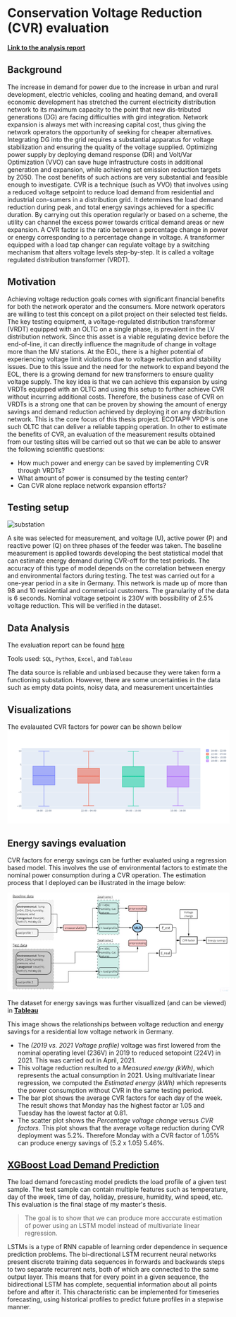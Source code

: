 # Conservation Voltage Reduction (CVR) evaluation
**[Link to the analysis report](https://github.com/AntonAIG/cvr_data_analytics/blob/main/reports/cvrf_analysis.ipynb)**

## Background
The increase in demand for power due to the increase in urban and rural development, electric vehicles, cooling and heating demand, and overall economic development has stretched the current electricity distribution network to its maximum capacity to the point that new dis-tributed generations (DG) are facing difficulties with gird integration. Network expansion is always met with increasing capital cost, thus giving the network operators the opportunity of seeking for cheaper alternatives. Integrating DG into the grid requires a substantial apparatus for voltage stabilization and ensuring the quality of the voltage supplied. Optimizing power supply by deploying demand response (DR) and Volt/Var Optimization (VVO) can save huge infrastructure costs in additional generation and expansion, while achieving set emission reduction targets by 2050. The cost benefits of such actions are very substantial and feasible enough to investigate.
CVR is a technique (such as VVO) that involves using a reduced voltage setpoint to reduce load demand from residential and industrial con-sumers in a distribution grid. It determines the load demand reduction during peak, and total energy savings achieved for a specific duration. By carrying out this operation regularly or based on a scheme, the utility can channel the excess power towards critical demand areas or new expansion. A CVR factor is the ratio between a percentage change in power or energy corresponding to a percentage change in voltage. A transformer equipped with a load tap changer can regulate voltage by a switching mechanism that alters voltage levels step-by-step. It is called a voltage regulated distribution transformer (VRDT).

## Motivation
Achieving voltage reduction goals comes with significant financial benefits for both the network operator and the consumers. More network operators are willing to test this concept on a pilot project on their selected test fields. The key testing equipment, a voltage-regulated distribution transformer (VRDT) equipped with an OLTC on a single phase, is prevalent in the LV distribution network. Since this asset is a viable regulating device before the end-of-line, it can directly influence the magnitude of change in voltage more than the MV stations. At the EOL, there is a higher potential of experiencing voltage limit violations due to voltage reduction and stability issues. Due to this issue and the need for the network to expand beyond the EOL, there is a growing demand for new transformers to ensure quality voltage supply. The key idea is that we can achieve this expansion by using VRDTs equipped with an OLTC and using this setup to further achieve CVR without incurring additional costs. Therefore, the business case of CVR on VRDTs is a strong one that can be proven by showing the amount of energy savings and demand reduction achieved by deploying it on any distribution network. This is the core focus of this thesis project. ECOTAP® VPD® is one such OLTC that can deliver a reliable tapping operation.
In other to estimate the benefits of CVR, an evaluation of the measurement results obtained from our testing sites will be carried out so that we can be able to answer the following scientific questions:
* How much power and energy can be saved by implementing CVR through VRDTs?
* What amount of power is consumed by the testing center?
* Can CVR alone replace network expansion efforts?

## Testing setup

![substation](https://2hfybu1lrdue3x9wnu1dvw7s-wpengine.netdna-ssl.com/wp-content/uploads/2020/05/Qualitrol-Transmission-Distribution-Substation-Monitoring.jpg)

A site was selected for measurement, and voltage (U), active power (P) and reactive power (Q) on three phases of the feeder was taken.
The baseline measurement is applied towards developing the best statistical model that can estimate energy demand during CVR-off for the test periods. The accuracy of this type of model depends on the correlation between energy and environmental factors during testing. The test was carried out for a one-year period in a site in Germany. This network is made up of more than 98 and 10 residential and commerical customers.
The granularity of the data is 6 seconds.
Nominal voltage setpoint is 230V with bossibility of 2.5% voltage reduction. This will be verified in the dataset.

## Data Analysis
The evaluation report can be found [here](https://github.com/AntonAIG/cvr_data_analytics/blob/main/reports/analysis_report.md)

Tools used: `SQL`, `Python`, `Excel`, and `Tableau`

The data source is reliable and unbiased because they were taken form a functioning substation.
However, there are some uncertainties in the data such as empty data points, noisy data, and measurement uncertainties

## Visualizations
The evalauated CVR factors for power can be shown bellow
![image](https://github.com/AntonAIG/cvr_data_analytics/blob/main/reports/newplot.png)

## Energy savings evaluation
CVR factors for energy savings can be further evaluated using a regression based model. This involves the use of environmental factors to estimate the nominal power consumption during a CVR operation. The estimation process that I deployed can be illustrated in the image below:

![mlr](https://github.com/AntonAIG/cvr_data_analytics/blob/main/reports/mlr.JPG)

The dataset for energy savings was further visuallized (and can be viewed) in [**Tableau**](https://public.tableau.com/views/cvr_f_viz/CVRf_summary?:language=de-DE&:display_count=n&:origin=viz_share_link)


This image shows the relationships between voltage reduction and energy savings for a residential low voltage network in Germany.

* The *(2019 vs. 2021 Voltage profile)* voltage was first lowered from the nominal operating level (236V) in 2019 to reduced setopoint (224V) in 2021. This was carried out in April, 2021.
* This voltage reduction resulted to a *Measured energy (kWh)*, which represents the actual consumption in 2021. Using multivariate linear regression, we computed the *Estimated energy (kWh)* which represents the power consumption without CVR in the same testing period.
* The bar plot shows the average CVR factors for each day of the week. The result shows that Monday has the highest factor ar 1.05 and Tuesday has the lowest factor at 0.81.
* The scatter plot shows the *Percentage voltage change* versus *CVR factors*. This plot shows that the average voltage reduction during CVR deployment was 5.2%. Therefore Monday with a CVR factor of 1.05% can produce energy savings of (5.2 x 1.05) 5.46%.

## [XGBoost Load Demand Prediction](https://github.com/AntonAIG/cvr_data_analytics/blob/main/energy_savings/load_demand_LSTM.ipynb)
The load demand forecasting model predicts the load profile of a given test sample. The test sample can contain multiple features such as temperature, day of the week, time of day, holiday, pressure, humidity, wind speed, etc. This evaluation is the final stage of my master's thesis.

> The goal is to show that we can produce more acccurate estimation of power using an LSTM model instead of multivariate linear regression.

LSTMs is a type of RNN capable of learning order dependence in sequence prediction problems. The bi-directional LSTM recurrent neural networks present discrete training data sequences in forwards and backwards steps to two separate recurrent nets, both of which are connected to the same output layer. This means that for every point in a given sequence, the bidirectional LSTM has complete, sequential information about all points before and after it. This characteristic can be implemented for timeseries forecasting, using historical profiles to predict future profiles in a stepwise manner.
